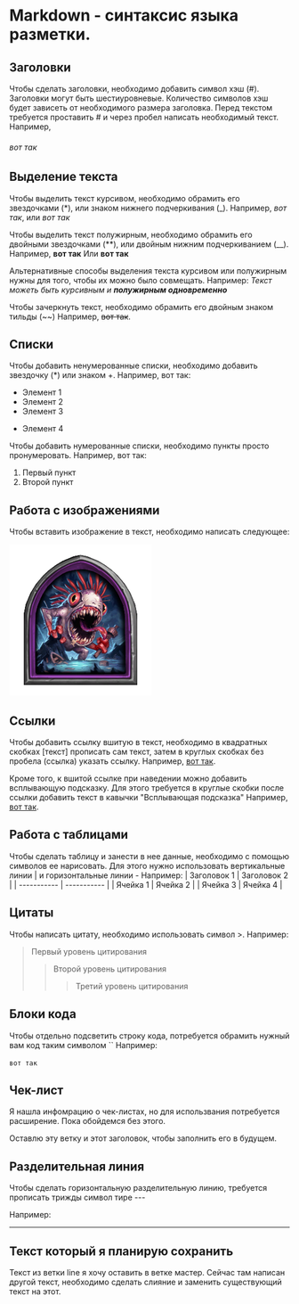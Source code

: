 # Markdown - синтаксис языка разметки. 

## Заголовки
Чтобы сделать заголовки, необходимо добавить символ хэш (#). Заголовки могут быть шестиуровневые. Количество символов хэш будет зависеть от необходимого размера заголовка. Перед текстом требуется проставить # и через пробел написать необходимый текст.
Например,
###### вот так

## Выделение текста 

Чтобы выделить текст курсивом, необходимо обрамить его звездочками (*), или знаком нижнего подчеркивания (_). Например, *вот так*, или _вот так_

Чтобы выделить текст полужирным, необходимо обрамить его двойными звездочками (**), или двойным нижним подчеркиванием (__). 
Например, **вот так**
Или __вот так__

Альтернативные способы выделения текста курсивом или полужирным нужны для того, чтобы их можно было совмещать.
Например:
_Текст можеть быть курсивным и **полужирным одновременно**_

Чтобы зачеркнуть текст, необходимо обрамить его двойным знаком тильды (~~)
Например, ~~вот так~~. 

## Списки
Чтобы добавить ненумерованные списки, необходимо добавить звездочку (*) или знаком +. Например, вот так:
* Элемент 1
* Элемент 2
* Элемент 3
+ Элемент 4

Чтобы добавить нумерованные списки, необходимо пункты просто пронумеровать. Например, вот так: 
1. Первый пункт
2. Второй пункт

## Работа с изображениями

Чтобы вставить изображение в текст, необходимо написать следующее: 

![Привет, это Мутанус!](first.png)

## Ссылки 
Чтобы добавить ссылку вшитую в текст, необходимо в квадратных скобках [текст] прописать сам текст, затем в круглых скобках без пробела (ссылка) указать ссылку. 
Например, [вот так](https://gb.ru/).

Кроме того, к вшитой ссылке при наведении можно добавить всплывающую подсказку. Для этого требуется в круглые скобки после ссылки добавить текст в кавычки "Всплывающая подсказка"
Например, [вот так](https://gb.ru/ "Всплывающая подсказка"). 

## Работа с таблицами 
Чтобы сделать таблицу и занести в нее данные, необходимо с помощью символов ее нарисовать. Для этого нужно использовать вертикальные линии | и горизонтальные линии - 
Например: 
| Заголовок 1 | Заголовок 2 |
| ----------- | ----------- |
| Ячейка 1    | Ячейка 2   |
| Ячейка 3    | Ячейка 4   |

## Цитаты
Чтобы написать цитату, необходимо использовать символ >. 
Например: 
> Первый уровень цитирования
>> Второй уровень цитирования
>>> Третий уровень цитирования

## Блоки кода
Чтобы отдельно подсветить строку кода, потребуется обрамить нужный вам код таким символом ``
Например:

 `вот так`

 ## Чек-лист
Я нашла инфомрацию о чек-листах, но для использвания потребуется расширение. Пока обойдемся без этого. 

Оставлю эту ветку и этот заголовок, чтобы заполнить его в будущем. 

## Разделительная линия
Чтобы сделать горизонтальную разделительную линию, требуется прописать трижды символ тире --- 

Например: 

---

## Текст который я планирую сохранить
Текст из ветки line я хочу оставить в ветке мастер. Сейчас там написан другой текст, необходимо сделать слияние и заменить существующий текст на этот. 
